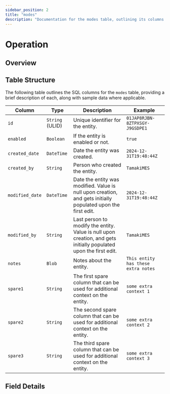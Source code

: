 ```yaml
---
sidebar_position: 2
title: "modes"
description: "Documentation for the modes table, outlining its columns and structure."
---
```


# Operation

## Overview

## Table Structure

The following table outlines the SQL columns for the `modes` table, providing a brief description of each, along
with sample data where applicable.

| Column                                    | Type                | Description                                                                                                                                   | Example                                                                                                        |
|-------------------------------------------|---------------------|-----------------------------------------------------------------------------------------------------------------------------------------------|----------------------------------------------------------------------------------------------------------------|
| `id`                                      | `String` (ULID)     | Unique identifier for the entity.                                                                                                             | `01JAP8RJBN-8ZTPXSGY-J9GSDPE1`                                                                                 |
| `enabled`                                 | `Boolean`           | If the entity is enabled or not.                                                                                                              | `true`                                                                                                         |
| `created_date`                            | `DateTime`          | Date the entity was created.                                                                                                                  | `2024-12-31T19:48:44Z`                                                                                         |
| `created_by`                              | `String`            | Person who created the entity.                                                                                                                | `TamakiMES`                                                                                                    |
| `modified_date`                           | `DateTime`          | Date the entity was modified. Value is null upon creation, and gets initially populated upon the first edit.                                  | `2024-12-31T19:48:44Z`                                                                                         |
| `modified_by`                             | `String`            | Last person to modify the entity. Value is null upon creation, and gets initially populated upon the first edit.                              | `TamakiMES`                                                                                                    |
| `notes`                                   | `Blob`              | Notes about the entity.                                                                                                                       | `This entity has these extra notes`                                                                            |
| `spare1`                                  | `String`            | The first spare column that can be used for additional context on the entity.                                                                 | `some extra context 1`                                                                                         |
| `spare2`                                  | `String`            | The second spare column that can be used for additional context on the entity.                                                                | `some extra context 2`                                                                                         |
| `spare3`                                  | `String`            | The third spare column that can be used for additional context on the entity.                                                                 | `some extra context 3`                                                                                         |

## Field Details


